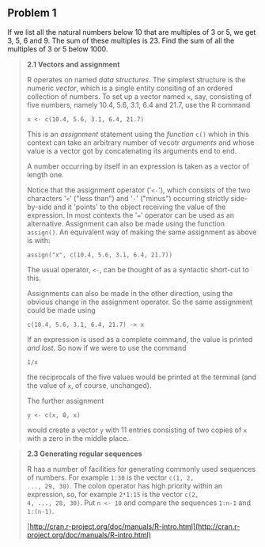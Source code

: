 Problem 1
---------

If we list all the natural numbers below 10 that are multiples of 3 or 5, we get
3, 5, 6 and 9. The sum of these multiples is 23. Find the sum of all the
multiples of 3 or 5 below 1000.

> **2.1 Vectors and assignment**
> 
> R operates on named *data structures*. The simplest structure is the numeric
> *vector*, which is a single entity consiting of an ordered collection of
> numbers. To set up a vector named <code>x</code>, say, consisting of five
> numbers, namely 10.4, 5.6, 3.1, 6.4 and 21.7, use the R command
> 
>     x <- c(10.4, 5.6, 3.1, 6.4, 21.7)
> 
> This is an *assignment* statement using the *function* <code>c()</code>
> which in this context can take an arbitrary number of vecotr *arguments* and
> whose value is a vector got by concatenating its arguments end to end.
> 
> A number occurring by itself in an expression is taken as a vector of length
> one.
> 
> Notice that the assignment operator ('<code><-</code>'), which consists of the
> two characters '<code><</code>' ("less than") and '<code>-</code>' ("minus")
> occurring strictly side-by-side and it 'points' to the object receiving the
> value of the expression. In most contexts the '<code>=</code>' operator can be
> used as an alternative. Assignment can also be made using the function
> <code>assign()</code>. An equivalent way of making the same assignment as
> above is with:
> 
>     assign("x", c(10.4, 5.6, 3.1, 6.4, 21.7))
> 
> The usual operator, <code><-</code>, can be thought of as a syntactic
> short-cut to this.
> 
> Assignments can also be made in the other direction, using the obvious change
> in the assignment operator. So the same assignment could be made using
> 
>     c(10.4, 5.6, 3.1, 6.4, 21.7) -> x
> 
> If an expression is used as a complete command, the value is printed *and
> lost*. So now if we were to use the command
> 
>     1/x
> 
> the reciprocals of the five values would be printed at the terminal (and the
> value of <code>x</code>, of course, unchanged).
> 
> The further assignment
> 
>     y <- c(x, 0, x)
> 
> would create a vector <code>y</code> with 11 entries consisting of two copies
> of <code>x</code> with a zero in the middle place.

> **2.3 Generating regular sequences**
> 
> R has a number of facilities for generating commonly used sequences of
> numbers. For example <code>1:30</code> is the vector <code>c(1, 2, ..., 29,
> 30)</code>. The colon operator has high priority within an expression, so, for
> example <code>2*1:15</code> is the vector <code>c(2, 4, ..., 28, 30)</code>.
> Put <code>n <- 10</code> and compare the sequences <code>1:n-1</code> and
> <code>1:(n-1)</code>.
> 
> [http://cran.r-project.org/doc/manuals/R-intro.html](http://cran.r-project.org/doc/manuals/R-intro.html)

